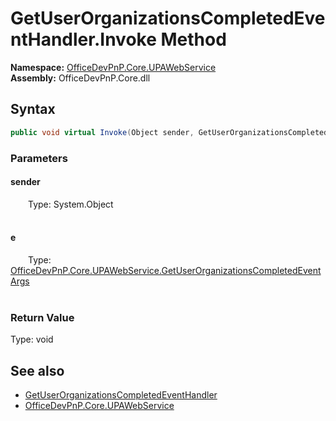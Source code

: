 # GetUserOrganizationsCompletedEventHandler.Invoke Method  
  

**Namespace:** [OfficeDevPnP.Core.UPAWebService](OfficeDevPnP.Core.UPAWebService.md)  
**Assembly:** OfficeDevPnP.Core.dll  
## Syntax
```C#
public void virtual Invoke(Object sender, GetUserOrganizationsCompletedEventArgs e)
```
### Parameters
#### sender  
&emsp;&emsp;Type: System.Object  
&emsp;&emsp;  

  

#### e  
&emsp;&emsp;Type: [OfficeDevPnP.Core.UPAWebService.GetUserOrganizationsCompletedEventArgs](OfficeDevPnP.Core.UPAWebService.GetUserOrganizationsCompletedEventArgs.md)  
&emsp;&emsp;  

  

### Return Value
Type: void  

## See also
- [GetUserOrganizationsCompletedEventHandler](OfficeDevPnP.Core.UPAWebService.GetUserOrganizationsCompletedEventHandler.md) 
- [OfficeDevPnP.Core.UPAWebService](OfficeDevPnP.Core.UPAWebService.md) 
